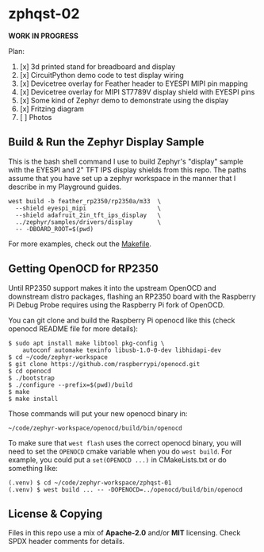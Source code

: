 <!-- SPDX-License-Identifier: MIT -->
<!-- SPDX-FileCopyrightText: Copyright 2025 Sam Blenny -->

# zphqst-02

**WORK IN PROGRESS**

Plan:

1. [x] 3d printed stand for breadboard and display
2. [x] CircuitPython demo code to test display wiring
3. [x] Devicetree overlay for Feather header to EYESPI MIPI pin mapping
4. [x] Devicetree overlay for MIPI ST7789V display shield with EYESPI pins
5. [x] Some kind of Zephyr demo to demonstrate using the display
6. [x] Fritzing diagram
7. [ ] Photos


## Build & Run the Zephyr Display Sample

This is the bash shell command I use to build Zephyr's "display" sample with
the EYESPI and 2" TFT IPS display shields from this repo. The paths assume
that you have set up a zephyr workspace in the manner that I describe in my
Playground guides.

```
west build -b feather_rp2350/rp2350a/m33  \
  --shield eyespi_mipi                    \
  --shield adafruit_2in_tft_ips_display   \
  ../zephyr/samples/drivers/display       \
  -- -DBOARD_ROOT=$(pwd)
```

For more examples, check out the [Makefile](Makefile).


## Getting OpenOCD for RP2350

Until RP2350 support makes it into the upstream OpenOCD and downstream distro
packages, flashing an RP2350 board with the Raspberry Pi Debug Probe requires
using the Raspberry Pi fork of OpenOCD.

You can git clone and build the Raspberry Pi openocd like this (check openocd
README file for more details):

```
$ sudo apt install make libtool pkg-config \
    autoconf automake texinfo libusb-1.0-0-dev libhidapi-dev
$ cd ~/code/zephyr-workspace
$ git clone https://github.com/raspberrypi/openocd.git
$ cd openocd
$ ./bootstrap
$ ./configure --prefix=$(pwd)/build
$ make
$ make install
```

Those commands will put your new openocd binary in:
```
~/code/zephyr-workspace/openocd/build/bin/openocd
```

To make sure that `west flash` uses the correct openocd binary, you will need
to set the `OPENOCD` cmake variable when you do `west build`. For example, you
could put a `set(OPENOCD ...)` in CMakeLists.txt or do something like:
```
(.venv) $ cd ~/code/zephyr-workspace/zphqst-01
(.venv) $ west build ... -- -DOPENOCD=../openocd/build/bin/openocd
```


## License & Copying

Files in this repo use a mix of **Apache-2.0** and/or **MIT** licensing. Check
SPDX header comments for details.
